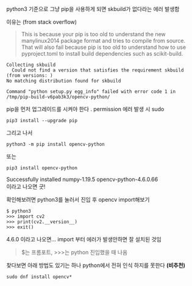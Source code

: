 python3 기준으로  그냥 pip을 사용하게 되면 skbuild가 없다라는 에러 발생함

이유는 (from stack overflow)   
> This is because your pip is too old to understand the new manylinux2014 package format and tries to compile from source.   
That will also fail because pip is too old to understand how to use pyproject.toml to install build dependencies such as scikit-build.

```
Collecting skbuild
  Could not find a version that satisfies the requirement skbuild (from versions: )
No matching distribution found for skbuild

Command "python setup.py egg_info" failed with error code 1 in /tmp/pip-build-v6pab3k3/opencv-python/
```
pip을 먼저 업그레이드를 시켜야 한다 . permission 에러 발생 시 sudo 
```
pip3 install --upgrade pip
```

그리고 나서 
```
python3 -m pip install opencv-python
```
또는
```
pip3 install opencv-python
```


Successfully installed numpy-1.19.5 opencv-python-4.6.0.66  
이라고 나오면 굿!

확인해보려면 
python3를 눌러서 진입 후 opencv import해보기
```
$ python3
>>> import cv2
>>> print(cv2.__version__)
>>> exit()
```
4.6.0 이라고 나오면... import 부터 에러가 발생안하면 잘 설치된 것임

> $는 프롬포트, >>>는 python 진입했을 때 나옴

찾다보면 아래 방법도 있기는 하나 python에서 전혀 인식 하지를 못한다 **(비추천)**
```
sudo dnf install opencv*
```
